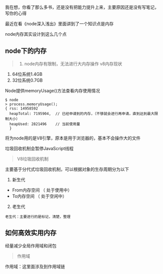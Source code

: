 我在想，你看了那么多书，还是没有把能力提升上来，主要原因还是没有写笔记，写你的心得

最近在看《node深入浅出》里面讲到了一个知识点是内存

node内存其实设计到这么几个点

node下的内存
--
> 1. node内存有限制，无法进行大内存操作
v8内存现状
1. 64位系统1.4GB
2. 32位系统0.7GB

Node提供memoryUsage()方法查看内存使用情况
```
$ node
> process.memoryUsage();
{ rss: 14958592
  heapTotal: 7195904,  // 已经申请到的内存，（不够就会进行再申请，直到达到最大限制大小）
  heapUsed: 2821496    // 当前使用量
  }
```

将为node用的是V8引擎，原本是用于浏览器的，基本不会操作大的文件

垃圾回收机制会暂停JavaScript线程
> V8垃圾回收机制

主要基于分代式垃圾回收机制，可以根据对象的生存周期分为以下
1. 新生代
  - From内存空间 （ 处于使用中）
  - To内存空间 （ 处于空闲中）
2. 老生代
```
老生代：主要进行的是标记，清楚，整理
```



如何高效实用内存
--
经量减少全局作用域和闭包

> 作用域

作用域：这里面涉及到作用域链






